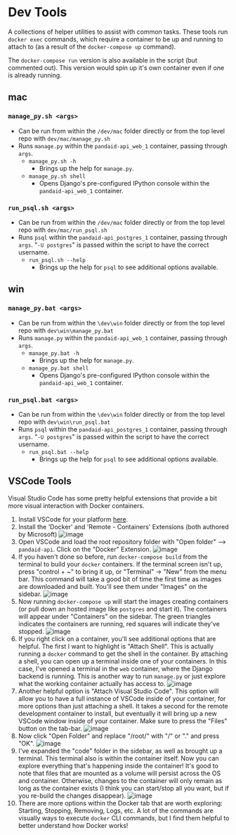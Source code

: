 # Dev Tools
A collections of helper utilities to assist with common tasks. These tools run `docker exec` commands, which require a container to be up and running to attach to (as a result of the `docker-compose up` command). 

The `docker-compose run` version is also available in the script (but commented out). This version would spin up it's own container even if one is already running.

## mac
### `manage_py.sh <args>`
* Can be run from within the `/dev/mac` folder directly or from the top level repo with `dev/mac/manage_py.sh`
* Runs `manage.py` within the `pandaid-api_web_1` container, passing through `args`. 
    * `manage_py.sh -h`
        * Brings up the help for `manage.py`.
    * `manage_py.sh shell`
        * Opens Django's pre-configured IPython console within the `pandaid-api_web_1` container. 

### `run_psql.sh <args>`
* Can be run from within the `/dev/mac` folder directly or from the top level repo with `dev/mac/run_psql.sh`
* Runs `psql` within the `pandaid-api_postgres_1` container, passing through `args`. "`-U postgres`" is passed within the script to have the correct username.
    * `run_psql.sh --help`
        * Brings up the help for `psql` to see additional options available.

## win
### `manage_py.bat <args>`
* Can be run from within the `\dev\win` folder directly or from the top level repo with `dev\win\manage_py.bat`
* Runs `manage.py` within the `pandaid-api_web_1` container, passing through `args`. 
    * `manage_py.bat -h`
        * Brings up the help for `manage.py`.
    * `manage_py.bat shell`
        * Opens Django's pre-configured IPython console within the `pandaid-api_web_1` container. 

### `run_psql.bat <args>`
* Can be run from within the `\dev\win` folder directly or from the top level repo with `dev\win\run_psql.bat`
* Runs `psql` within the `pandaid-api_postgres_1` container, passing through `args`. "`-U postgres`" is passed within the script to have the correct username.
    * `run_psql.bat --help`
        * Brings up the help for `psql` to see additional options available.

## VSCode Tools
Visual Studio Code has some pretty helpful extensions that provide a bit more visual interaction with Docker containers. 
1. Install VSCode for your platform [here](https://code.visualstudio.com/download).
2. Install the 'Docker' and 'Remote - Containers' Extensions (both authored by Microsoft)
![image](imgs/Extensions.png)
3. Open VSCode and load the root repository folder with "Open folder" --> `pandaid-api`. Click on the "Docker" Extension.
![image](./imgs/RootFolder.png)
4. If you haven't done so before, run `docker-compose build` from the terminal to build your `docker` containers. If the terminal screen isn't up, press "control + ~" to bring it up, or "Terminal" -> "New" from the menu bar. This command will take a good bit of time the first time as images are downloaded and built. You'll see them under "Images" on the sidebar.
![image](imgs/postBuild.png)
5. Now running `docker-compose up` will start the images creating containers (or pull down an hosted image like `postgres` and start it). The containers will appear under "Containers" on the sidebar. The green triangles indicates the containers are running, red squares will indicate they've stopped.
![image](imgs/runningContainers.png)
6. If you right click on a container, you'll see additional options that are helpful. The first I want to highlight is "Attach Shell". This is actually running a `docker` command to get the shell in the container. By attaching a shell, you can open up a terminal inside one of your containers. In this case, I've opened a terminal in the `web` container, where the Django backend is running. This is another way to run `manage.py` or just explore what the working container actually has access to.
![image](imgs/attachShell.png)
7. Another helpful option is "Attach Visual Studio Code". This option will allow you to have a full instance of VSCode inside of your container, for more options than just attaching a shell. It takes a second for the remote development container to install, but eventually it will bring up a new VSCode window inside of your container. Make sure to press the "Files" button on the tab-bar. 
![image](imgs/attachVSCode.png)
8. Now click "Open Folder" and replace "/root/" with "/" or "." and press "OK".
![image](imgs/selectFolder.png)
9. I've expanded the "code" folder in the sidebar, as well as brought up a terminal. This terminal also is within the container itself. Now you can explore everything that's happening inside the container! It's good to note that files that are mounted as a volume will persist across the OS and container. Otherwise, changes to the container will only remain as long as the container exists (I think you can start/stop all you want, but if you re-build the changes disappear).
![image](./imgs/codeInContainer.png)
10. There are more options within the Docker tab that are worth exploring: Starting, Stopping, Removing, Logs, etc. A lot of the commands are visually ways to execute `docker` CLI commands, but I find them helpful to better understand how Docker works!

